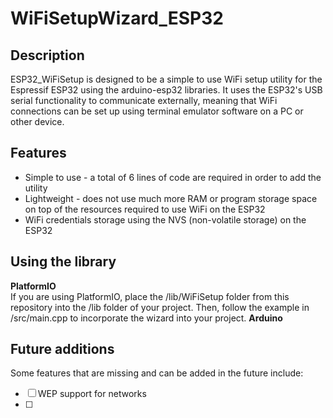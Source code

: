 # WiFiSetupWizard_ESP32

## Description

ESP32_WiFiSetup is designed to be a simple to use WiFi setup utility for the Espressif ESP32 using the arduino-esp32 libraries. It uses the ESP32's USB serial functionality to communicate externally, meaning that WiFi connections can be set up using terminal emulator software on a PC or other device.
## Features

 - Simple to use - a total of 6 lines of code are required in order to add the utility
 - Lightweight - does not use much more RAM or program storage space on top of the resources required to use WiFi on the ESP32
 - WiFi credentials storage using the NVS (non-volatile storage) on the ESP32

## Using the library
**PlatformIO**  
If you are using PlatformIO, place the /lib/WiFiSetup folder from this repository into the /lib folder of your project. Then, follow the example in /src/main.cpp to incorporate the wizard into your project.
**Arduino**

## Future additions
Some features that are missing and can be added in the future include:

 - [ ] WEP support for networks
 - [ ] 

<!--stackedit_data:
eyJoaXN0b3J5IjpbLTE5MDU1Mjk3NDMsMjA0NTE2NjI2MSwxOT
Y4NjQxMzQzLC03NzEzOTY4NjRdfQ==
-->